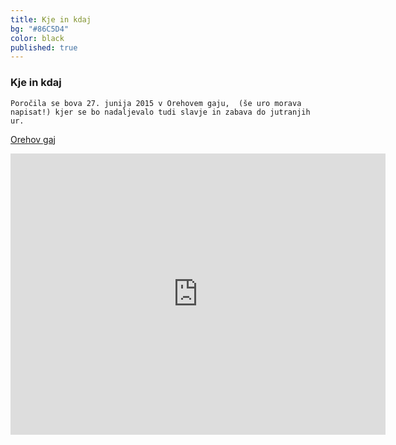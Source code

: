 ```yaml
---
title: Kje in kdaj
bg: "#86C5D4"
color: black
published: true
---
```

<div class="left">
    <h3> Kje in kdaj </h3>

    Poročila se bova 27. junija 2015 v Orehovem gaju,  (še uro morava napisat!) kjer se bo nadaljevalo tudi slavje in zabava do jutranjih ur.

   <p><a href= "http://orehovgaj.si/kje-smo/"> Orehov gaj </a></p>
</div>
<div class="right">
  <div class="form-container">
        <iframe src="https://www.google.com/maps/embed?pb=!1m10!1m8!1m3!1d22140.402129808415!2d14.549935!3d46.08000800000002!3m2!1i1024!2i768!4f13.1!5e0!3m2!1sen!2sus!4v1426508570603" width="600" height="450" frameborder="0" style="border:0"></iframe> </div>
</div>

